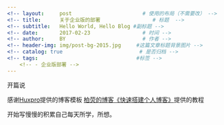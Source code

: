```yaml
---
<!-- layout:     post                       # 使用的布局（不需要改） -->
<!-- title:      关于企业版的部署                 # 标题  -->
<!-- subtitle:   Hello World, Hello Blog #副标题 -->
<!-- date:       2017-02-23                 # 时间 -->
<!-- author:     BY                         # 作者 -->
<!-- header-img: img/post-bg-2015.jpg     #这篇文章标题背景图片 -->
<!-- catalog: true                         # 是否归档 -->
<!-- tags:                                #标签 -->
    <!-- - 企业版部署 -->
---
```



开篇说

感谢[Huxpro](https://github.com/huxpro)提供的博客模板
[柏荧的博客《快速搭建个人博客》](http://www.jianshu.com/p/e68fba58f75c)提供的教程

开始写慢慢的积累自己每天所学，所想。